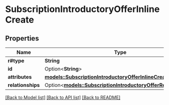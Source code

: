 # SubscriptionIntroductoryOfferInlineCreate

## Properties

Name | Type | Description | Notes
------------ | ------------- | ------------- | -------------
**r#type** | **String** |  | 
**id** | Option<**String**> |  | [optional]
**attributes** | [**models::SubscriptionIntroductoryOfferInlineCreateAttributes**](SubscriptionIntroductoryOfferInlineCreate_attributes.md) |  | 
**relationships** | Option<[**models::SubscriptionIntroductoryOfferRelationships**](SubscriptionIntroductoryOffer_relationships.md)> |  | [optional]

[[Back to Model list]](../README.md#documentation-for-models) [[Back to API list]](../README.md#documentation-for-api-endpoints) [[Back to README]](../README.md)


